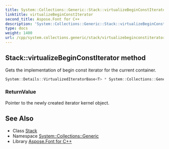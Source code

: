 ```yaml
---
title: System::Collections::Generic::Stack::virtualizeBeginConstIterator method
linktitle: virtualizeBeginConstIterator
second_title: Aspose.Font for C++
description: 'System::Collections::Generic::Stack::virtualizeBeginConstIterator method. Gets the implementation of begin const iterator for the current container in C++.'
type: docs
weight: 1400
url: /cpp/system.collections.generic/stack/virtualizebeginconstiterator/
---
```

## Stack::virtualizeBeginConstIterator method


Gets the implementation of begin const iterator for the current container.

```cpp
System::Details::VirtualizedIteratorBase<T> * System::Collections::Generic::Stack<T>::virtualizeBeginConstIterator() const override
```


### ReturnValue

Pointer to the newly created iterator kernel object.

## See Also

* Class [Stack](../)
* Namespace [System::Collections::Generic](../../)
* Library [Aspose.Font for C++](../../../)
